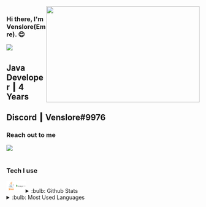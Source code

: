 <img src="https://media.giphy.com/media/q217GUnfKAmJlFcjBX/giphy.gif" align="right" width="400" height="250">

### Hi there, I'm Venslore(Emre). :blush:

![](https://komarev.com/ghpvc/?username=Venslore&color=blueviolet)

## Java Developer ┃ 4 Years

## Discord ┃ Venslore#9976


### Reach out to me

[<img  width="22" src="https://unpkg.com/simple-icons@v4/icons/discord.svg" align="left" />][discord]

<br />
<br />

### Tech I use

<img align="left"  src="https://raw.githubusercontent.com/github/explore/80688e429a7d4ef2fca1e82350fe8e3517d3494d/topics/java/java.png" width="25" height="25" />
<img align="left" src="https://raw.githubusercontent.com/github/explore/80688e429a7d4ef2fca1e82350fe8e3517d3494d/topics/mongodb/mongodb.png" width="25" height="25" />

<br />

<details>
<summary>:bulb: Github Stats</summary>
<img src="https://github-readme-stats.vercel.app/api?username=Venslor&theme=radical" >
</details>

<details>
<summary>:bulb:  Most Used Languages</summary>
<img src="https://github-readme-stats.vercel.app/api/top-langs/?username=Venslor&layout=compact" >
</details>

[discord]: https://discord.gg/Q5wGyDG2
